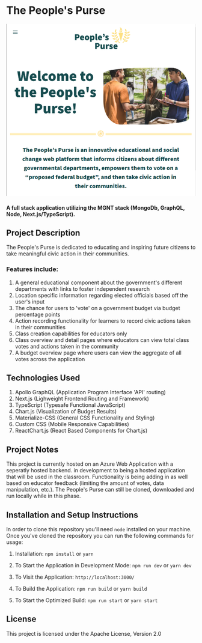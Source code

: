# The People's Purse
![Alt text](./assets/peoplesPurseScreenShot.png?raw=true "Peoples Purse Landing Page")
#### A full stack application utilizing the MGNT stack (MongoDb, GraphQL, Node, Next.js/TypeScript). 

## Project Description
The People's Purse is dedicated to educating and inspiring future citizens to take meaningful civic action in their communities. 

### Features include: 
1. A general educational component about the government's different departments with links to foster independent research
2. Location specific information regarding elected officials based off the user's input
3. The chance for users to 'vote' on a government budget via budget percentage points
4. Action recording functionality for learners to record civic actions taken in their communities
5. Class creation capabilities for educators only
6. Class overview and detail pages where educators can view total class votes and actions taken in the community
7. A budget overview page where users can view the aggregate of all votes across the application 

## Technologies Used
1. Apollo GraphQL (Application Program Interface 'API' routing)
2. Next.js (Lighweight Frontend Routing and Framework)
3. TypeScript (Typesafe Functional JavaScript)
4. Chart.js (Visualization of Budget Results)
5. Materialize-CSS (General CSS Functionality and Styling)
6. Custom CSS (Mobile Responsive Capabilities)
7. ReactChart.js (React Based Components for Chart.js)

## Project Notes
This project is currently hosted on an Azure Web Application with a seperatly hosted backend. in development to being a hosted application that will be used in the classroom. Functionality is being adding in as well based on educator feedback (limiting the amount of votes, data manipulation, etc.). The People's Purse can still be cloned, downloaded and run locally while in this phase.

## Installation and Setup Instructions
In order to clone this repository you'll need `node` installed on your machine. Once you've cloned the repository you can run the following commands for usage:

1. Installation:
    `npm install` or `yarn`

2. To Start the Application in Development Mode:
    `npm run dev` or `yarn dev`  

3. To Visit the Application:
    `http://localhost:3000/`

4. To Build the Application:
    `npm run build` or `yarn build`

5. To Start the Optimized Build:
    `npm run start` or `yarn start`

## License
This project is licensed under the Apache License, Version 2.0
